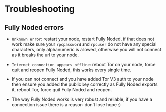 # Troubleshooting
 
 ## Fully Noded errors
 
 - `Unknown error`: restart your node, restart Fully Noded, if that does not work make sure your `rpcpassword` and `rpcuser` do not have any special characters, only alphanumeric is allowed, otherwise you will not connect as it breaks the url to your node.
 
 - `Internet connection appears offline`: reboot Tor on your node, force quit and reopen Fully Noded, this works every single time.
 
 - If you can not connect and you have added Tor V3 auth to your node then ensure you added the public key correctly as Fully Noded exports it, reboot Tor, force quit Fully Noded and reopen.
 
 - The way Fully Noded works is very robust and reliable, if you have a connection issue there is a reason, don't lose hope :)

 
